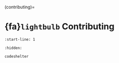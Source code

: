 (contributing)=
# {fa}`lightbulb` Contributing
```{include} ../../CONTRIBUTING.md
:start-line: 1
```

```{toctree}
:hidden:

codeshelter
```
